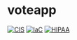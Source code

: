 # voteapp

[![CIS](https://app.soluble.cloud/api/v1/public/badges/2371f0e0-60fe-4f49-a15c-dbd3cd8b0f67.svg?orgId=782207203755)](https://app.soluble.cloud/repos/details/github.com/lacework-demo/voteapp?orgId=782207203755)  [![IaC](https://app.soluble.cloud/api/v1/public/badges/e1e46281-9b74-47f6-899e-cab5aec2d6a2.svg?orgId=782207203755)](https://app.soluble.cloud/repos/details/github.com/lacework-demo/voteapp?orgId=782207203755)  [![HIPAA](https://app.soluble.cloud/api/v1/public/badges/55909b97-d1da-436f-a96f-2d3b93d1be26.svg?orgId=782207203755)](https://app.soluble.cloud/repos/details/github.com/lacework-demo/voteapp?orgId=782207203755)  

